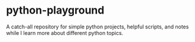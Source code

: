 # python-playground
A catch-all repository for simple python projects, helpful scripts, and notes while I learn more about different python topics.
